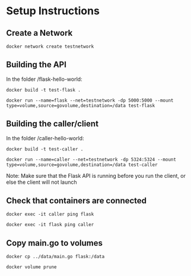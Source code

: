 # Setup Instructions

## Create a Network
`docker network create testnetwork`

## Building the API
In the folder /flask-hello-world:

`docker build -t test-flask .`

`docker run --name=flask --net=testnetwork -dp 5000:5000 --mount type=volume,source=govolume,destination=/data test-flask`

## Building the caller/client
In the folder /caller-hello-world:

`docker build -t test-caller .`

`docker run --name=caller --net=testnetwork -dp 5324:5324 --mount type=volume,source=govolume,destination=/data test-caller`

Note: Make sure that the Flask API is running before you run the client, or else the client will not launch

## Check that containers are connected
`docker exec -it caller ping flask`

`docker exec -it flask ping caller`

## Copy main.go to volumes
`docker cp ../data/main.go flask:/data`

`docker volume prune`
